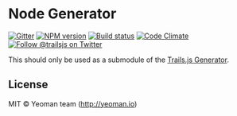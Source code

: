 # Node Generator

[![Gitter][gitter-image]][gitter-url]
[![NPM version][npm-image]][npm-url]
[![Build status][ci-image]][ci-url]
[![Code Climate][codeclimate-image]][codeclimate-url]
[![Follow @trailsjs on Twitter][twitter-image]][twitter-url]

This should only be used as a submodule of the [Trails.js Generator](https://github.com/trailsjs/generator-trails).

## License

MIT © Yeoman team (http://yeoman.io)

[trails-image]: http://i.imgur.com/zfT2NEv.png
[trails-url]: http://trailsjs.io
[npm-image]: https://img.shields.io/npm/v/@trailsjs/generator-node.svg?style=flat-square
[npm-url]: https://npmjs.org/package/@trailsjs/generator-node
[ci-image]: https://img.shields.io/travis/trailsjs/generator-node/master.svg?style=flat-square
[ci-url]: https://travis-ci.org/trailsjs/generator-node
[codeclimate-image]: https://img.shields.io/codeclimate/github/trailsjs/generator-node.svg?style=flat-square
[codeclimate-url]: https://codeclimate.com/github/trailsjs/generator-node
[gitter-image]: http://img.shields.io/badge/+%20GITTER-JOIN%20CHAT%20%E2%86%92-1DCE73.svg?style=flat-square
[gitter-url]: https://gitter.im/trailsjs/trails
[twitter-image]: https://img.shields.io/twitter/follow/trailsjs.svg?style=social
[twitter-url]: https://twitter.com/trailsjs
